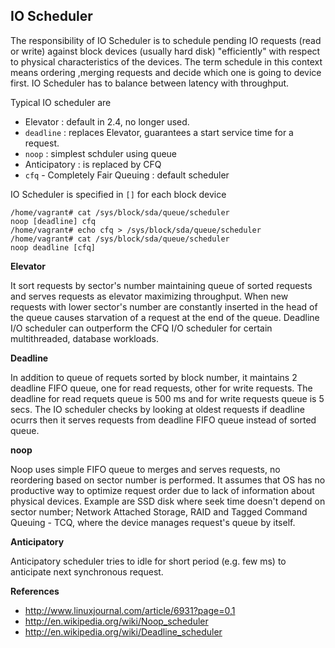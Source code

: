 ## IO Scheduler

The responsibility of IO Scheduler is to schedule pending IO requests (read or write) against block devices (usually hard disk) "efficiently" with respect to physical characteristics of the devices. The term schedule in this context means ordering ,merging requests and decide which one is going to device first. IO Scheduler has to balance between latency with throughput.

Typical IO scheduler are

* Elevator : default in 2.4, no longer used.
* `deadline` : replaces Elevator, guarantees a start service time for a request.
* `noop` : simplest schduler using  queue
* Anticipatory : is replaced by CFQ
* `cfq` - Completely Fair Queuing : default scheduler

IO Scheduler is specified in `[]` for each block device 

    /home/vagrant# cat /sys/block/sda/queue/scheduler
    noop [deadline] cfq
    /home/vagrant# echo cfq > /sys/block/sda/queue/scheduler
    /home/vagrant# cat /sys/block/sda/queue/scheduler
    noop deadline [cfq]

**Elevator**

It sort requests by sector's number maintaining queue of sorted requests and serves requests as elevator maximizing throughput. When new requests with lower sector's number are constantly inserted in the head of the queue causes starvation of a request at the end of the queue. Deadline I/O scheduler can outperform the CFQ I/O scheduler for certain multithreaded, database workloads.

**Deadline**

In addition to queue of requets sorted by block number, it maintains 2 deadline FIFO queue, one for read requests, other for write requests. The deadline for read requets queue is 500 ms and for write requests queue is 5 secs. The IO scheduler checks by looking at oldest requests if deadline ocurrs then it serves requests from deadline FIFO queue instead of sorted queue.

**noop**

Noop uses simple FIFO queue to merges and serves requests, no reordering based on sector number is performed. It assumes that OS has no productive way to optimize request order due to lack of information about physical devices. Example are SSD disk where seek time doesn't depend on sector number; Network Attached Storage, RAID and Tagged Command Queuing - TCQ, where the device manages request's queue by itself.

**Anticipatory**

Anticipatory scheduler tries to idle for short period (e.g. few ms) to anticipate next synchronous request.

**References**

* http://www.linuxjournal.com/article/6931?page=0,1
* http://en.wikipedia.org/wiki/Noop_scheduler
* http://en.wikipedia.org/wiki/Deadline_scheduler
